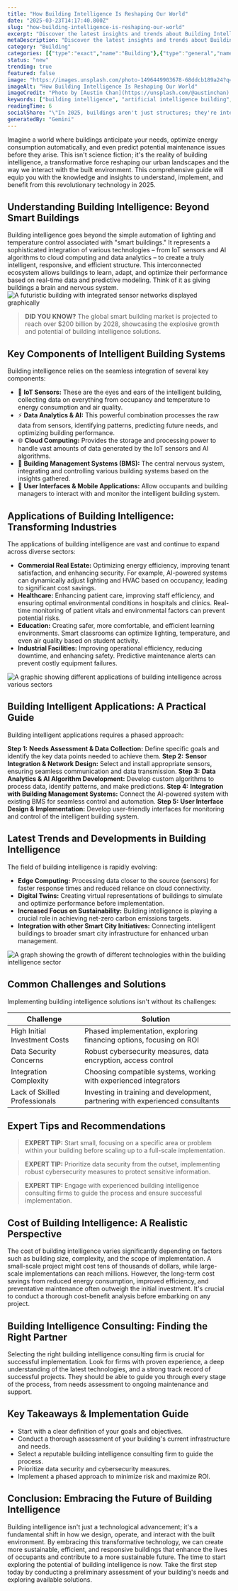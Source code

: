 ```yaml
---
title: "How Building Intelligence Is Reshaping Our World"
date: "2025-03-23T14:17:40.800Z"
slug: "how-building-intelligence-is-reshaping-our-world"
excerpt: "Discover the latest insights and trends about Building Intelligence. This comprehensive guide covers everything you need to know about Building Intelligence in 2025."
metaDescription: "Discover the latest insights and trends about Building Intelligence. This comprehensive guide covers everything you need to know about Building Intelligenc..."
category: "Building"
categories: [{"type":"exact","name":"Building"},{"type":"general","name":"Computer Science"},{"type":"medium","name":"Machine Learning"},{"type":"specific","name":"Deep Learning"},{"type":"niche","name":"Neural Networks"}]
status: "new"
trending: true
featured: false
image: "https://images.unsplash.com/photo-1496449903678-68ddcb189a24?q=85&w=1200&fit=max&fm=webp&auto=compress"
imageAlt: "How Building Intelligence Is Reshaping Our World"
imageCredit: "Photo by [Austin Chan](https://unsplash.com/@austinchan) on Unsplash"
keywords: ["building intelligence", "artificial intelligence building", "build intelligent systems", "how to build intelligent applications", "intelligent building design", "building intelligence solutions", "smart building technology", "intelligent building automation", "cost of building intelligence", "building intelligence consulting"]
readingTime: 6
socialShare: "\"In 2025, buildings aren't just structures; they're intelligent ecosystems, anticipating our needs and optimizing performance in ways we couldn't have imagined a decade ago.\""
generatedBy: "Gemini"
---
```




Imagine a world where buildings anticipate your needs, optimize energy consumption automatically, and even predict potential maintenance issues before they arise.  This isn't science fiction; it's the reality of building intelligence, a transformative force reshaping our urban landscapes and the way we interact with the built environment.  This comprehensive guide will equip you with the knowledge and insights to understand, implement, and benefit from this revolutionary technology in 2025.

## Understanding Building Intelligence: Beyond Smart Buildings

Building intelligence goes beyond the simple automation of lighting and temperature control associated with "smart buildings." It represents a sophisticated integration of various technologies – from IoT sensors and AI algorithms to cloud computing and data analytics – to create a truly intelligent, responsive, and efficient structure.  This interconnected ecosystem allows buildings to learn, adapt, and optimize their performance based on real-time data and predictive modeling.  Think of it as giving buildings a brain and nervous system. ![A futuristic building with integrated sensor networks displayed graphically](https://images.unsplash.com/photo-1451187580459-43490279c0fa?q=85&w=1200&fit=max&fm=webp&auto=compress)

> **DID YOU KNOW?**  The global smart building market is projected to reach over $200 billion by 2028, showcasing the explosive growth and potential of building intelligence solutions.

## Key Components of Intelligent Building Systems

Building intelligence relies on the seamless integration of several key components:

* 🔑 **IoT Sensors:**  These are the eyes and ears of the intelligent building, collecting data on everything from occupancy and temperature to energy consumption and air quality.
* ⚡ **Data Analytics & AI:** This powerful combination processes the raw data from sensors, identifying patterns, predicting future needs, and optimizing building performance.
* 🌐 **Cloud Computing:**  Provides the storage and processing power to handle vast amounts of data generated by the IoT sensors and AI algorithms.
* 🤖 **Building Management Systems (BMS):**  The central nervous system, integrating and controlling various building systems based on the insights gathered.
* 📱 **User Interfaces & Mobile Applications:** Allow occupants and building managers to interact with and monitor the intelligent building system.

## Applications of Building Intelligence: Transforming Industries

The applications of building intelligence are vast and continue to expand across diverse sectors:

* **Commercial Real Estate:** Optimizing energy efficiency, improving tenant satisfaction, and enhancing security.  For example, AI-powered systems can dynamically adjust lighting and HVAC based on occupancy, leading to significant cost savings.
* **Healthcare:** Enhancing patient care, improving staff efficiency, and ensuring optimal environmental conditions in hospitals and clinics.  Real-time monitoring of patient vitals and environmental factors can prevent potential risks.
* **Education:** Creating safer, more comfortable, and efficient learning environments.  Smart classrooms can optimize lighting, temperature, and even air quality based on student activity.
* **Industrial Facilities:** Improving operational efficiency, reducing downtime, and enhancing safety. Predictive maintenance alerts can prevent costly equipment failures.

![A graphic showing different applications of building intelligence across various sectors](https://images.unsplash.com/photo-1484417894907-623942c8ee29?q=85&w=1200&fit=max&fm=webp&auto=compress)

## Building Intelligent Applications: A Practical Guide

Building intelligent applications requires a phased approach:

**Step 1:** **Needs Assessment & Data Collection:**  Define specific goals and identify the key data points needed to achieve them.
**Step 2:** **Sensor Integration & Network Design:** Select and install appropriate sensors, ensuring seamless communication and data transmission.
**Step 3:** **Data Analytics & AI Algorithm Development:**  Develop custom algorithms to process data, identify patterns, and make predictions.
**Step 4:** **Integration with Building Management Systems:** Connect the AI-powered system with existing BMS for seamless control and automation.
**Step 5:** **User Interface Design & Implementation:**  Develop user-friendly interfaces for monitoring and control of the intelligent building system.

## Latest Trends and Developments in Building Intelligence

The field of building intelligence is rapidly evolving:

* **Edge Computing:**  Processing data closer to the source (sensors) for faster response times and reduced reliance on cloud connectivity.
* **Digital Twins:**  Creating virtual representations of buildings to simulate and optimize performance before implementation.
* **Increased Focus on Sustainability:**  Building intelligence is playing a crucial role in achieving net-zero carbon emissions targets.
* **Integration with other Smart City Initiatives:**  Connecting intelligent buildings to broader smart city infrastructure for enhanced urban management.

![A graph showing the growth of different technologies within the building intelligence sector](https://images.unsplash.com/photo-1517976487492-5750f3195933?q=85&w=1200&fit=max&fm=webp&auto=compress)

## Common Challenges and Solutions

Implementing building intelligence solutions isn't without its challenges:

| Challenge                     | Solution                                                                     |
|------------------------------|-----------------------------------------------------------------------------|
| High Initial Investment Costs | Phased implementation, exploring financing options, focusing on ROI           |
| Data Security Concerns        | Robust cybersecurity measures, data encryption, access control               |
| Integration Complexity        | Choosing compatible systems, working with experienced integrators             |
| Lack of Skilled Professionals | Investing in training and development, partnering with experienced consultants |

## Expert Tips and Recommendations

> **EXPERT TIP:** Start small, focusing on a specific area or problem within your building before scaling up to a full-scale implementation.

> **EXPERT TIP:**  Prioritize data security from the outset, implementing robust cybersecurity measures to protect sensitive information.

> **EXPERT TIP:** Engage with experienced building intelligence consulting firms to guide the process and ensure successful implementation.

## Cost of Building Intelligence: A Realistic Perspective

The cost of building intelligence varies significantly depending on factors such as building size, complexity, and the scope of implementation.  A small-scale project might cost tens of thousands of dollars, while large-scale implementations can reach millions.  However, the long-term cost savings from reduced energy consumption, improved efficiency, and preventative maintenance often outweigh the initial investment.  It's crucial to conduct a thorough cost-benefit analysis before embarking on any project.

## Building Intelligence Consulting: Finding the Right Partner

Selecting the right building intelligence consulting firm is crucial for successful implementation.  Look for firms with proven experience, a deep understanding of the latest technologies, and a strong track record of successful projects. They should be able to guide you through every stage of the process, from needs assessment to ongoing maintenance and support.



## Key Takeaways & Implementation Guide

* Start with a clear definition of your goals and objectives.
* Conduct a thorough assessment of your building's current infrastructure and needs.
* Select a reputable building intelligence consulting firm to guide the process.
* Prioritize data security and cybersecurity measures.
* Implement a phased approach to minimize risk and maximize ROI.

## Conclusion: Embracing the Future of Building Intelligence

Building intelligence isn't just a technological advancement; it's a fundamental shift in how we design, operate, and interact with the built environment.  By embracing this transformative technology, we can create more sustainable, efficient, and responsive buildings that enhance the lives of occupants and contribute to a more sustainable future.  The time to start exploring the potential of building intelligence is now.  Take the first step today by conducting a preliminary assessment of your building's needs and exploring available solutions.

